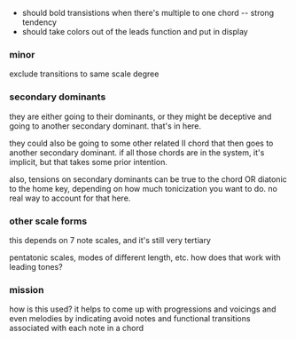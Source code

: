 - should bold transistions when there's multiple to one chord -- strong tendency
- should take colors out of the leads function and put in display

### minor

exclude transitions to same scale degree


### secondary dominants

they are either going to their dominants, or they might be deceptive and going to another secondary dominant. that's in here.

they could also be going to some other related II chord that then goes to another secondary dominant. if all those chords are in the system, it's implicit, but that takes some prior intention.

also, tensions on secondary dominants can be true to the chord OR diatonic to the home key, depending on how much tonicization you want to do. no real way to account for that here.


### other scale forms

this depends on 7 note scales, and it's still very tertiary

pentatonic scales, modes of different length, etc. how does that work with leading tones?



### mission

how is this used? it helps to come up with progressions and voicings and even melodies by indicating avoid notes and functional transitions associated with each note in a chord
